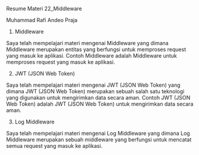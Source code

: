 Resume Materi 22_Middleware

Muhammad Rafi Andeo Praja

1. Middleware

Saya telah mempelajari materi mengenai Middleware yang dimana Middleware merupakan entitas yang berfungsi untuk memproses request yang masuk ke aplikasi. Contoh Middleware adalah Middleware untuk memproses request yang masuk ke aplikasi.

2. JWT (JSON Web Token)

Saya telah mempelajari materi mengenai JWT (JSON Web Token) yang dimana JWT (JSON Web Token) merupakan sebuah salah satu teknologi yang digunakan untuk mengirimkan data secara aman. Contoh JWT (JSON Web Token) adalah JWT (JSON Web Token) untuk mengirimkan data secara aman.

3. Log Middleware

Saya telah mempelajari materi mengenai Log Middleware yang dimana Log Middleware merupakan sebuah middleware yang berfungsi untuk mencatat semua request yang masuk ke aplikasi.
